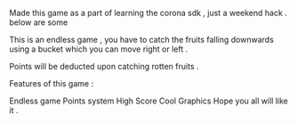 Made this game as a part of learning the corona sdk , just a weekend hack . below are some

This is an endless game , you have to catch the fruits falling downwards using a bucket which you can move right or left .

Points will be deducted upon catching rotten fruits .

Features of this game :

Endless game
Points system
High Score
Cool Graphics
Hope you all will like it .
